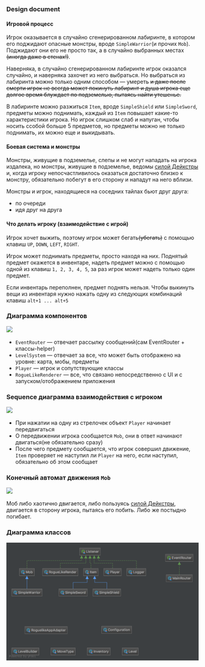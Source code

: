### Design document

#### Игровой процесс
Игрок оказывается в случайно сгенерированном лабиринте, в котором его поджидают 
опасные монстры, вроде `SimpleWarrior`(и прочих `Mob`). Поджидают они его не просто так, 
а в случайно выбранных местах <del>(иногда даже в стенах!)</del>.

Наверняка, в случайно сгенерированном лабиринте игрок оказался случайно, и наверняка захочет из него выбраться.
Но выбраться из лабиринта можно только одним способом — умереть <del>и даже после смерти
игрок не всегда может покинуть лабиринт и душа игрока еще долгое время блуждает по подземелью, 
пытаясь найти утешенье.</del>

В лабиринте можно разжиться `Item`, вроде `SimpleShield` или `SimpleSword`,
предметы можно поднимать, каждый из `Item` повышает какие-то характеристики игрока.
Но игрок слишком слаб и напуган, чтобы носить ссобой больше 5 предметов, 
но предметы можно не только поднимать, их можно еще и выкидывать.
 
#### Боевая система и монстры
Монстры, живущие в подземелье, слепы и не могут нападать
на игрока издалека, но монстры, живущие в подземелье, ведомы [силой Дейкстры](https://ru.wikipedia.org/wiki/Алгоритм_Дейкстры)
и, когда игроку непосчастливилось оказаться достаточно близко к монстру, 
обязательно побегут в его сторону и нападут на него вблизи.

Монстры и игрок, находящиеся на соседних тайлах бьют друг друга:
- по очереди
- идя друг на друга 

#### Что делать игроку (взаимодействие с игрой)
Игрок хочет выжить, поэтому игрок может бегать<del>(убегать)</del> с помощью клавиш `UP`, `DOWN`, `LEFT`, `RIGHT`.

Игрок может поднимать предметы, просто находя на них. Поднятый предмет окажется в инвентаре, надеть предмет можно с помощью
одной из клавиш `1, 2, 3, 4, 5`, за раз игрок может надеть только один предмет.

Если инвентарь переполнен, предмет поднять нельзя. Чтобы выкинуть вещи из инвентаря нужно нажать одну из следующих комбинаций
клавиш `alt+1 ... alt+5`  


### Диаграмма компонентов
![](./components.png)

- `EventRouter` — отвечает рассылку сообщений(сам EventRouter + классы-helper)
- `LevelSystem` — отвечает за все, что может быть отображено на уровне: карта, мобы, предметы
- `Player` — игрок и сопутствующие классы
- `RogueLikeRenderer` — все, что связано непосредственно с UI и с запуском/отображением приложения

### Sequence диаграмма взаимодействия с игроком
![](./Sequence.png)

- При нажатии на одну из стрелочек объект `Player` начинает передвигаться
- О передвижении игрока сообщается `Mob`, они в ответ начинают двигаться(не обязательно сразу)
- После чего предмету сообщается, что игрок совершил движение, `Item` проверяет не наступил ли `Player` на него, если наступил, обязательно об этом сообщает

### Конечный автомат движения `Mob`
![](./automata.png)

Моб либо хаотично двигается, либо пользуясь [силой Дейкстры](https://ru.wikipedia.org/wiki/Алгоритм_Дейкстры), двигается в сторону игрока, пытаясь его побить. Либо же постыдно погибает.




### Диаграмма классов
![Package core.png](./Package%20core.png)